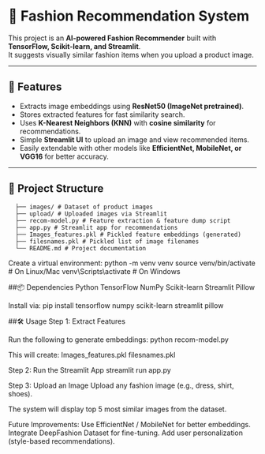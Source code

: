 # 👗 Fashion Recommendation System

This project is an **AI-powered Fashion Recommender** built with **TensorFlow, Scikit-learn, and Streamlit**.  
It suggests visually similar fashion items when you upload a product image.

---

## 🚀 Features
- Extracts image embeddings using **ResNet50 (ImageNet pretrained)**.
- Stores extracted features for fast similarity search.
- Uses **K-Nearest Neighbors (KNN)** with **cosine similarity** for recommendations.
- Simple **Streamlit UI** to upload an image and view recommended items.
- Easily extendable with other models like **EfficientNet, MobileNet, or VGG16** for better accuracy.

---

## 📂 Project Structure
      ├── images/ # Dataset of product images
      ├── upload/ # Uploaded images via Streamlit
      ├── recom-model.py # Feature extraction & feature dump script
      ├── app.py # Streamlit app for recommendations
      ├── Images_features.pkl # Pickled feature embeddings (generated)
      ├── filesnames.pkl # Pickled list of image filenames
      └── README.md # Project documentation

Create a virtual environment:
  python -m venv venv
  source venv/bin/activate  # On Linux/Mac
  venv\Scripts\activate     # On Windows

##📦 Dependencies
Python
TensorFlow
NumPy
Scikit-learn
Streamlit
Pillow

Install via:
  pip install tensorflow numpy scikit-learn streamlit pillow

##🛠 Usage
Step 1: Extract Features

Run the following to generate embeddings:
python recom-model.py


This will create:
Images_features.pkl
filesnames.pkl

Step 2: Run the Streamlit App
streamlit run app.py

Step 3: Upload an Image
Upload any fashion image (e.g., dress, shirt, shoes).

The system will display top 5 most similar images from the dataset.

Future Improvements:
Use EfficientNet / MobileNet for better embeddings.
Integrate DeepFashion Dataset for fine-tuning.
Add user personalization (style-based recommendations).

